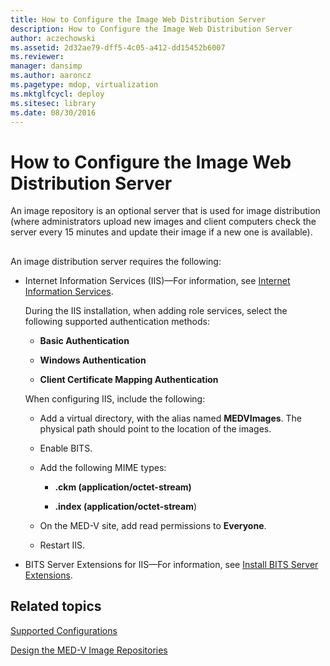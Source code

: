 ```yaml
---
title: How to Configure the Image Web Distribution Server
description: How to Configure the Image Web Distribution Server
author: aczechowski
ms.assetid: 2d32ae79-dff5-4c05-a412-dd15452b6007
ms.reviewer: 
manager: dansimp
ms.author: aaroncz
ms.pagetype: mdop, virtualization
ms.mktglfcycl: deploy
ms.sitesec: library
ms.date: 08/30/2016
---
```



# How to Configure the Image Web Distribution Server


An image repository is an optional server that is used for image distribution (where administrators upload new images and client computers check the server every 15 minutes and update their image if a new one is available).

## <a href="" id="bkmk-configuringanimagereporitoryusingiis"></a>


An image distribution server requires the following:

-   Internet Information Services (IIS)—For information, see [Internet Information Services](https://go.microsoft.com/fwlink/?LinkId=142995).

    During the IIS installation, when adding role services, select the following supported authentication methods:

    -   **Basic Authentication**

    -   **Windows Authentication**

    -   **Client Certificate Mapping Authentication**

    When configuring IIS, include the following:

    -   Add a virtual directory, with the alias named **MEDVImages**. The physical path should point to the location of the images.

    -   Enable BITS.

    -   Add the following MIME types:

        -   **.ckm (application/octet-stream)**

        -   **.index (application/octet-stream**)

    -   On the MED-V site, add read permissions to **Everyone**.

    -   Restart IIS.

-   BITS Server Extensions for IIS—For information, see [Install BITS Server Extensions](https://go.microsoft.com/fwlink/?LinkId=142996).

## Related topics


[Supported Configurations](supported-configurationsmedv-orientation.md)

[Design the MED-V Image Repositories](design-the-med-v-image-repositories.md)

 

 





